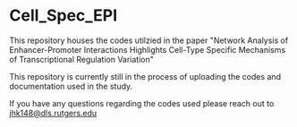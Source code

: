 # Cell_Spec_EPI

This repository houses the codes utilzied in the paper "Network Analysis of Enhancer-Promoter Interactions Highlights Cell-Type Specific Mechanisms of Transcriptional Regulation Variation"

This repository is currently still in the process of uploading the codes and documentation used in the study. 

If you have any questions regarding the codes used please reach out to jhk148@dls.rutgers.edu





